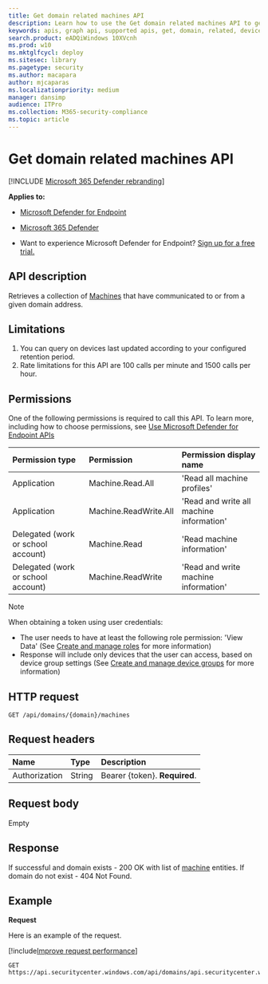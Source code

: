 ```yaml
---
title: Get domain related machines API
description: Learn how to use the Get domain related machines API to get machines that communicated to or from a domain in Microsoft Defender for Endpoint.
keywords: apis, graph api, supported apis, get, domain, related, devices
search.product: eADQiWindows 10XVcnh
ms.prod: w10
ms.mktglfcycl: deploy
ms.sitesec: library
ms.pagetype: security
ms.author: macapara
author: mjcaparas
ms.localizationpriority: medium
manager: dansimp
audience: ITPro
ms.collection: M365-security-compliance 
ms.topic: article
---
```


# Get domain related machines API

[!INCLUDE [Microsoft 365 Defender rebranding](../../includes/microsoft-defender.md)]

**Applies to:**
- [Microsoft Defender for Endpoint](https://go.microsoft.com/fwlink/p/?linkid=2146631)
- [Microsoft 365 Defender](https://go.microsoft.com/fwlink/?linkid=2118804)

- Want to experience Microsoft Defender for Endpoint? [Sign up for a free trial.](https://www.microsoft.com/microsoft-365/windows/microsoft-defender-atp?ocid=docs-wdatp-exposedapis-abovefoldlink) 


## API description
Retrieves a collection of [Machines](machine.md) that have communicated to or from a given domain address.


## Limitations
1. You can query on devices last updated according to your configured retention period.
2. Rate limitations for this API are 100 calls per minute and 1500 calls per hour.


## Permissions
One of the following permissions is required to call this API. To learn more, including how to choose permissions, see [Use Microsoft Defender for Endpoint APIs](apis-intro.md)

Permission type |	Permission	|	Permission display name
:---|:---|:---
Application |	Machine.Read.All |	'Read all machine profiles'
Application |	Machine.ReadWrite.All |	'Read and write all machine information'
Delegated (work or school account) | Machine.Read | 'Read machine information'
Delegated (work or school account) | Machine.ReadWrite | 'Read and write machine information'

>[!Note]
> When obtaining a token using user credentials:
>- The user needs to have at least the following role permission: 'View Data' (See [Create and manage roles](user-roles.md) for more information)
>- Response will include only devices that the user can access, based on device group settings (See [Create and manage device groups](machine-groups.md) for more information)

## HTTP request
```http
GET /api/domains/{domain}/machines
```

## Request headers

Name | Type | Description
:---|:---|:---
Authorization | String | Bearer {token}. **Required**.


## Request body
Empty

## Response
If successful and domain exists - 200 OK with list of [machine](machine.md) entities. If domain do not exist - 404 Not Found.


## Example

**Request**

Here is an example of the request.

[!include[Improve request performance](../../includes/improve-request-performance.md)]


```http
GET https://api.securitycenter.windows.com/api/domains/api.securitycenter.windows.com/machines
```
